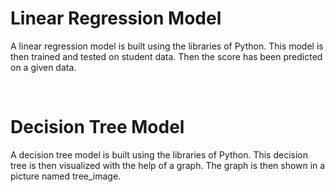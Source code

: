 # Linear Regression Model 
A linear regression model is built using the libraries of Python. This model is then trained and tested on student data. Then the score has been predicted on a given data.


&nbsp;
&nbsp;

# Decision Tree Model
A decision tree model is built using the libraries of Python. This decision tree is then visualized with the help of a graph. The graph is then shown in a picture named tree_image.
